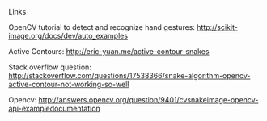 Links

OpenCV tutorial to detect and recognize hand gestures: http://scikit-image.org/docs/dev/auto_examples

Active Contours: http://eric-yuan.me/active-contour-snakes

Stack overflow question: http://stackoverflow.com/questions/17538366/snake-algorithm-opencv-active-contour-not-working-so-well

Opencv: http://answers.opencv.org/question/9401/cvsnakeimage-opencv-api-exampledocumentation


